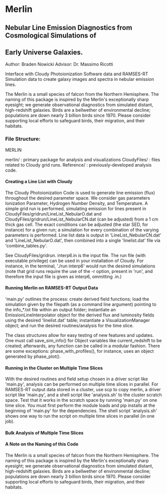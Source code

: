 # Merlin

## Nebular Line Emission Diagnostics from Cosmological Simulations of 
## Early Universe Galaxies.

Author: Braden Nowicki
Advisor: Dr. Massimo Ricotti

Interface with Cloudy Photoionization Software data and RAMSES-RT Simulation
data to create galaxy images and spectra in nebular emission lines.

The Merlin is a small species of falcon from the Northern Hemisphere.
The naming of this package is inspired by the Merlin's exceptionally sharp
eyesight; we generate observational diagnostics from simulated distant,
high-redshift galaxies. Birds are a bellwether of environmental decline;
populations are down nearly 3 billion birds since 1970. Please consider
supporting local efforts to safeguard birds, their migration, and their
habitats.

### File Structure:

MERLIN

merlin/ : primary package for analysis and visualizations
CloudyFiles/ : files related to Cloudy grid runs.
Reference/ : previously-developed analysis code.

#### Creating a Line List with Cloudy

The Cloudy Photoionization Code is used to generate line emission (flux)
throughout the desired parameter space. We consider gas parameters
Ionization Parameter, Hydrogen Number Density, and Temperature.
A simple grid run is performed, simulating emission for lines present in
CloudyFiles/gridrun/LineList_NebularO.dat and
CloudyFiles/gridrun/LineList_NebularCN.dat (can be adjusted)
from a 1 cm thick gas cell. The exact conditions can be adjusted (the star
SED, for instance) for a given run; a simulation for every combination of the
varying parameters is performed. Line list data is output in
'LineList_NebularCN.dat' and 'LineList_NebularO.dat', then combined into a
single 'linelist.dat' file via 'combine_tables.py'.

See CloudyFiles/gridrun. interp6.in is the input file. The run file (with
executable privilege) can be used in your installation of Cloudy.
For instance, in the terminal, './run interp6' would run the desired
simulations (note that grid runs require the use of the -r option, present
in 'run', and therefore the input file is given as interp6, ommitting .in.)

#### Running Merlin on RAMSES-RT Output Data

'main.py' outlines the process: create derived field functions; load
the simulation given by the filepath (as a command line argument) pointing to
the info_*.txt file within an output folder; instantiate an
EmissionLineInterpolator object for the derived flux and luminosity
fields using the desired 'linelist.dat' table; instantiate a
VisualizationManager object; and run the desired routines/analysis for the
time slice.

The class structures allow for easy testing of new features and updates.
One must call save_sim_info() for Object variables like current_redshift
to be created; afterwards, any function can be called in a modular fashion.
There are some exceptions: phase_with_profiles(), for instance, uses
an object generated by phase_plot().


#### Running in the Cluster on Multiple Time Slices
With the desired routines and field setup chosen in a driver script
like 'main.py', analysis can be performed on multiple time slices in parallel.
For RAMSES-RT output data stored in a cluster, use scp to copy merlin,
a driver script like 'main.py', and a shell script like 'analysis.sh'
to the cluster scratch space. Test that it works in the scratch space by
running 'main.py' on one time slice. You must first perform the module loads
and pip installs at the beginning of 'main.py' for the dependencies.
The shell script 'analysis.sh' shows one way to run the script on
multiple time slices in parallel (in one job).

#### Bulk Analysis of Multiple Time Slices


#### A Note on the Naming of this Code

The Merlin is a small species of falcon from the Northern Hemisphere.
The naming of this package is inspired by the Merlin's exceptionally sharp
eyesight; we generate observational diagnostics from simulated distant,
high-redshift galaxies. Birds are a bellwether of environmental decline;
populations are down nearly 3 billion birds since 1970. Please consider
supporting local efforts to safeguard birds, their migration, and their
habitats.